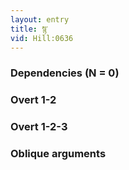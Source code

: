 ```yaml
---
layout: entry
title: སྙ་
vid: Hill:0636
---
```

### Dependencies (N = 0)


### Overt 1-2


### Overt 1-2-3


### Oblique arguments

